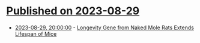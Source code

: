 # [Published on 2023-08-29](index.md)

* [2023-08-29, 20:00:00](https://soylentnews.org/article.pl?sid=23/08/29/032240&from=rss) - [Longevity Gene from Naked Mole Rats Extends Lifespan of Mice](https://soylentnews.org/article.pl?sid=23/08/29/032240&from=rss)
